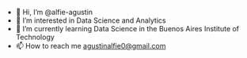 - 👋 Hi, I’m @alfie-agustin
- 👀 I’m interested in Data Science and Analytics
- 🌱 I’m currently learning Data Science in the Buenos Aires Institute of Technology
- 📫 How to reach me agustinalfie0@gmail.com

<!---
alfie-agustin/alfie-agustin is a ✨ special ✨ repository because its `README.md` (this file) appears on your GitHub profile.
You can click the Preview link to take a look at your changes.
--->
